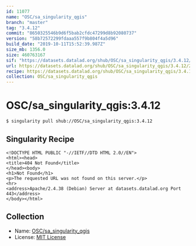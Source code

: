 ```yaml
---
id: 11077
name: "OSC/sa_singularity_qgis"
branch: "master"
tag: "3.4.12"
commit: "8650325546b9d6f5bab2cfdc47299d8b92080737"
version: "58b72572299fdaaa557f9b804f4a5d96"
build_date: "2019-10-11T15:52:39.987Z"
size_mb: 1356.0
size: 460763167
sif: "https://datasets.datalad.org/shub/OSC/sa_singularity_qgis/3.4.12/2019-10-11-86503255-58b72572/58b72572299fdaaa557f9b804f4a5d96.sif"
url: https://datasets.datalad.org/shub/OSC/sa_singularity_qgis/3.4.12/2019-10-11-86503255-58b72572/
recipe: https://datasets.datalad.org/shub/OSC/sa_singularity_qgis/3.4.12/2019-10-11-86503255-58b72572/Singularity
collection: OSC/sa_singularity_qgis
---
```


# OSC/sa_singularity_qgis:3.4.12

```bash
$ singularity pull shub://OSC/sa_singularity_qgis:3.4.12
```

## Singularity Recipe

```singularity
<!DOCTYPE HTML PUBLIC "-//IETF//DTD HTML 2.0//EN">
<html><head>
<title>404 Not Found</title>
</head><body>
<h1>Not Found</h1>
<p>The requested URL was not found on this server.</p>
<hr>
<address>Apache/2.4.38 (Debian) Server at datasets.datalad.org Port 443</address>
</body></html>
```

## Collection

 - Name: [OSC/sa_singularity_qgis](https://github.com/OSC/sa_singularity_qgis)
 - License: [MIT License](https://api.github.com/licenses/mit)

